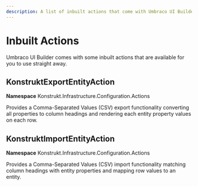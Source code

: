 ```yaml
---
description: A list of inbuilt actions that come with Umbraco UI Builder, the backoffice UI builder for Umbraco.
---
```


# Inbuilt Actions

Umbraco UI Builder comes with some inbuilt actions that are available for you to use straight away.

## KonstruktExportEntityAction

**Namespace** Konstrukt.Infrastructure.Configuration.Actions  

Provides a Comma-Separated Values (CSV) export functionality converting all properties to column headings and rendering each entity property values on each row.

## KonstruktImportEntityAction

**Namespace** Konstrukt.Infrastructure.Configuration.Actions  

Provides a Comma-Separated Values (CSV) import functionality matching column headings with entity properties and mapping row values to an entity.
